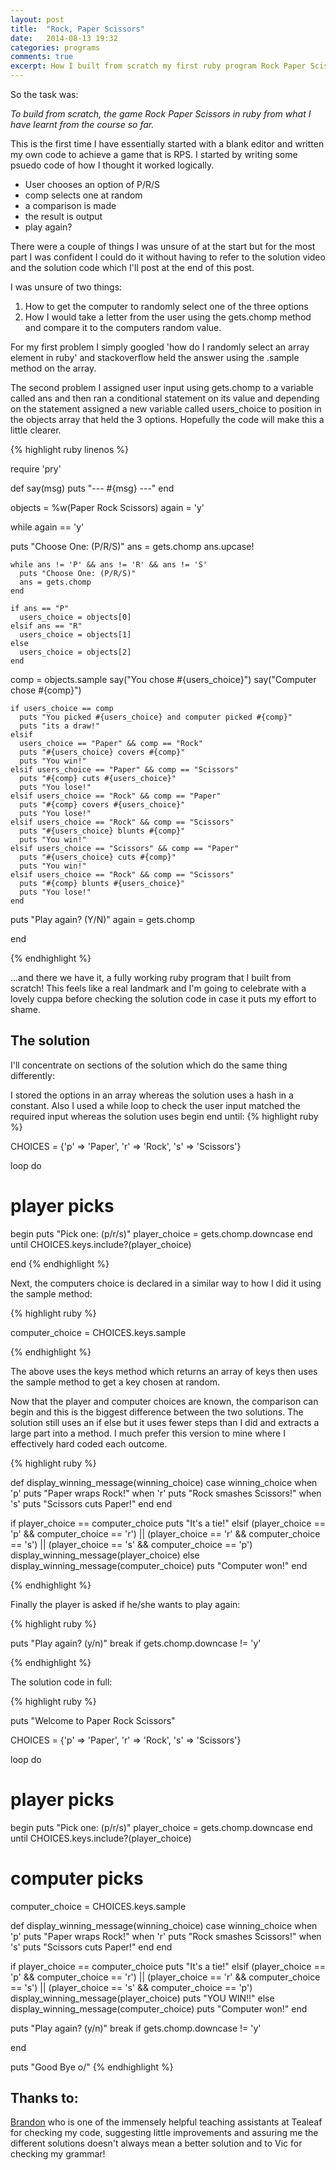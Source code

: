 ```yaml
---
layout: post
title:  "Rock, Paper Scissors"
date:   2014-08-13 19:32
categories: programs
comments: true
excerpt: How I built from scratch my first ruby program Rock Paper Scissors
---
```


So the task was:

<i>To build from scratch, the game Rock Paper Scissors in ruby from what I have learnt from the course so far.</i>

This is the first time I have essentially started with a blank editor and written my own code to achieve a game that is RPS. I started by writing some psuedo code of how I thought it worked logically.

- User chooses an option of P/R/S
- comp selects one at random
- a comparison is made 
- the result is output
- play again?

There were a couple of things I was unsure of at the start but for the most part I was confident I could do it without having to refer to the solution video and the solution code which I'll post at the end of this post. 

I was unsure of two things:

1. How to get the computer to randomly select one of the three options 
2. How I would take a letter from the user using the gets.chomp method and compare it to the computers random value.

For my first problem I simply googled 'how do I randomly select an array element in ruby' and stackoverflow held the answer using the .sample method on the array. 

The second problem I assigned user input using gets.chomp to a variable called ans and then ran a conditional statement on its value and depending on the statement assigned a new variable called users_choice to position in the objects array that held the 3 options. Hopefully the code will make this a little clearer.

{% highlight ruby linenos %}

require 'pry'

def say(msg)
  puts "--- #{msg} ---"
end

objects = %w(Paper Rock Scissors)
again = 'y'

while again == 'y'

  puts "Choose One: (P/R/S)"
  ans = gets.chomp
  ans.upcase!

    while ans != 'P' && ans != 'R' && ans != 'S'
      puts "Choose One: (P/R/S)"
      ans = gets.chomp
    end

    if ans == "P"
      users_choice = objects[0]
    elsif ans == "R"
      users_choice = objects[1]
    else
      users_choice = objects[2]
    end
    

  comp = objects.sample
  say("You chose #{users_choice}")
  say("Computer chose #{comp}")


    if users_choice == comp  
      puts "You picked #{users_choice} and computer picked #{comp}"
      puts "its a draw!"
    elsif
      users_choice == "Paper" && comp == "Rock"
      puts "#{users_choice} covers #{comp}"
      puts "You win!"
    elsif users_choice == "Paper" && comp == "Scissors"
      puts "#{comp} cuts #{users_choice}"
      puts "You lose!"
    elsif users_choice == "Rock" && comp == "Paper"
      puts "#{comp} covers #{users_choice}"
      puts "You lose!"
    elsif users_choice == "Rock" && comp == "Scissors"
      puts "#{users_choice} blunts #{comp}"
      puts "You win!"
    elsif users_choice == "Scissors" && comp == "Paper"
      puts "#{users_choice} cuts #{comp}"
      puts "You win!"
    elsif users_choice == "Rock" && comp == "Scissors"
      puts "#{comp} blunts #{users_choice}"
      puts "You lose!"
    end

puts "Play again? (Y/N)"
again = gets.chomp

end

{% endhighlight %}

...and there we have it, a fully working ruby program that I built from scratch! This feels like a real landmark and I'm going to celebrate with a lovely cuppa before checking the solution code in case it puts my effort to shame.

<h2>The solution</h2>

I'll concentrate on sections of the solution which do the same thing differently:

I stored the options in an array whereas the solution uses a hash in a constant. Also I used a while loop to check the user input matched the required input whereas the solution uses begin end until:
{% highlight ruby %}

CHOICES = {'p' => 'Paper', 'r' => 'Rock', 's' => 'Scissors'}

loop do
  
  # player picks
  begin 
    puts "Pick one: (p/r/s)"
    player_choice = gets.chomp.downcase
  end until CHOICES.keys.include?(player_choice)

end
{% endhighlight %}

Next, the computers choice is declared in a similar way to how I did it using the sample method:

{% highlight ruby %}

computer_choice = CHOICES.keys.sample

{% endhighlight %}

The above uses the keys method which returns an array of keys then uses the sample method to get a key chosen at random.

Now that the player and computer choices are known, the comparison can begin and this is the biggest difference between the two solutions. The solution still uses an if else but it uses fewer steps than I did and extracts a large part into a method. I much prefer this version to mine where I effectively hard coded each outcome.

{% highlight ruby %}

def display_winning_message(winning_choice)
  case winning_choice
  when 'p'
    puts "Paper wraps Rock!"
  when 'r'
    puts "Rock smashes Scissors!"
  when 's'
    puts "Scissors cuts Paper!"
  end
end

if player_choice == computer_choice
  puts "It's a tie!"
elsif (player_choice == 'p' && computer_choice == 'r') || 
(player_choice == 'r' && computer_choice == 's') || 
(player_choice == 's' && computer_choice == 'p')
  display_winning_message(player_choice)
else
  display_winning_message(computer_choice)
  puts "Computer won!"
end

{% endhighlight %}

Finally the player is asked if he/she wants to play again:

{% highlight ruby %}

puts "Play again? (y/n)"
break if gets.chomp.downcase != 'y'

{% endhighlight %}

The solution code in full:

{% highlight ruby %}

puts "Welcome to Paper Rock Scissors"

CHOICES = {'p' => 'Paper', 'r' => 'Rock', 's' => 'Scissors'}

loop do
  
  # player picks
  begin 
    puts "Pick one: (p/r/s)"
    player_choice = gets.chomp.downcase
  end until CHOICES.keys.include?(player_choice)

  # computer picks
  computer_choice = CHOICES.keys.sample

def display_winning_message(winning_choice)
  case winning_choice
  when 'p'
    puts "Paper wraps Rock!"
  when 'r'
    puts "Rock smashes Scissors!"
  when 's'
    puts "Scissors cuts Paper!"
  end
end

if player_choice == computer_choice
  puts "It's a tie!"
elsif (player_choice == 'p' && computer_choice == 'r') || 
(player_choice == 'r' && computer_choice == 's') || 
(player_choice == 's' && computer_choice == 'p')
  display_winning_message(player_choice)
  puts "YOU WIN!!"
else
  display_winning_message(computer_choice)
  puts "Computer won!"
end

puts "Play again? (y/n)"
break if gets.chomp.downcase != 'y'

end

puts "Good Bye o/"
{% endhighlight %}

<h2>Thanks to:</h2>
<a href="http://blog.brandon-conway.com">Brandon</a> who is one of the immensely helpful teaching assistants at Tealeaf for checking my code, suggesting little improvements and assuring me the different solutions doesn't always mean a better solution and to Vic for checking my grammar!




